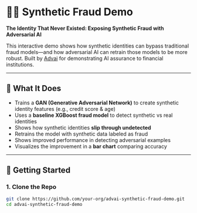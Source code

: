 # 🕵️‍♂️ Synthetic Fraud Demo

**The Identity That Never Existed: Exposing Synthetic Fraud with Adversarial AI**

This interactive demo shows how synthetic identities can bypass traditional fraud models—and how adversarial AI can retrain those models to be more robust. Built by [Advai](https://advai.com) for demonstrating AI assurance to financial institutions.

---

## 🎯 What It Does

- Trains a **GAN (Generative Adversarial Network)** to create synthetic identity features (e.g., credit score & age)
- Uses a **baseline XGBoost fraud model** to detect synthetic vs real identities
- Shows how synthetic identities **slip through undetected**
- Retrains the model with synthetic data labeled as fraud
- Shows improved performance in detecting adversarial examples
- Visualizes the improvement in a **bar chart** comparing accuracy

---

## 🚀 Getting Started

### 1. Clone the Repo

```bash
git clone https://github.com/your-org/advai-synthetic-fraud-demo.git
cd advai-synthetic-fraud-demo
